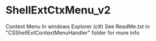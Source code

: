# ShellExtCtxMenu_v2
Context Menu In windows Explorer (c#)
See ReadMe.txt in 
"CSShellExtContextMenuHandler"
folder for more info